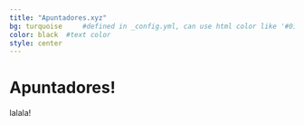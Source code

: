 ```yaml
---
title: "Apuntadores.xyz"
bg: turquoise     #defined in _config.yml, can use html color like '#010101'
color: black  #text color
style: center
---
```


# Apuntadores!
lalala!